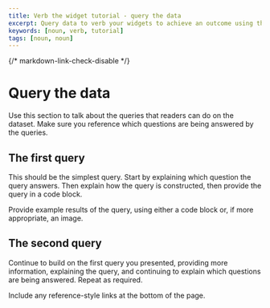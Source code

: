 ```yaml
---
title: Verb the widget tutorial - query the data
excerpt: Query data to verb your widgets to achieve an outcome using the tool
keywords: [noun, verb, tutorial]
tags: [noun, noun]
---
```


{/* markdown-link-check-disable */}

# Query the data

Use this section to talk about the queries that readers can do on the dataset.
Make sure you reference which questions are being answered by the queries.

## The first query

This should be the simplest query. Start by explaining which question the query
answers. Then explain how the query is constructed, then provide the query in a
code block.

Provide example results of the query, using either a code block or, if more
appropriate, an image.

## The second query

Continue to build on the first query you presented, providing more information,
explaining the query, and continuing to explain which questions are being
answered. Repeat as required.

Include any reference-style links at the bottom of the page.
